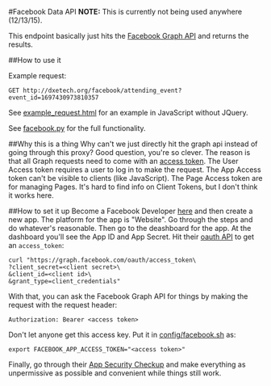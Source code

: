 #Facebook Data API
**NOTE:** This is currently not being used anywhere (12/13/15).


This endpoint basically just hits the [Facebook Graph
API](https://developers.facebook.com/docs/graph-api) and returns
the results.

##How to use it

Example request:
```
GET http://dxetech.org/facebook/attending_event?event_id=1697430973810357
```

See [example_request.html](example_request.html) for an example in JavaScript without JQuery.

See [facebook.py](facebook.py) for the full functionality.

##Why this is a thing
Why can't we just directly hit the graph api instead of going
through this proxy? Good question, you're so clever. The reason is that all
Graph requests need to come with an [access
token](https://developers.facebook.com/docs/facebook-login/access-tokens/). The
User Access token requires a user to log in to make the request. The App Access
token can't be visible to clients (like JavaScript). The Page Access token are
for managing Pages. It's hard to find info on Client Tokens, but I don't think
it works here.

##How to set it up
Become a Facebook Developer [here](https://developers.facebook.com/apps) and
then create a new app. The platform for the app is "Website". Go through the
steps and do whatever's reasonable. Then go to the deashboard for the app. At
the dashboard you'll see the App ID and App Secret. Hit their [oauth
API](https://developers.facebook.com/docs/facebook-login/access-tokens#apptokens)
to get an `access_token`:

```
curl "https://graph.facebook.com/oauth/access_token\
?client_secret=<client secret>\
&client_id=<client id>\
&grant_type=client_credentials"
```

With that, you can ask the Facebook Graph API for things by making the request
with the request header:

```
Authorization: Bearer <access token>
```

Don't let anyone get this access key. Put it in [config/facebook.sh](http://github.com/directactioneverywhere/config/blob/master/facebook.sh) as:

```
export FACEBOOK_APP_ACCESS_TOKEN="<access token>"
```

Finally, go through their [App Security
Checkup](https://developers.facebook.com/tools/app-security-checkup/) and make
everything as unpermissive as possible and convenient while things still work.
